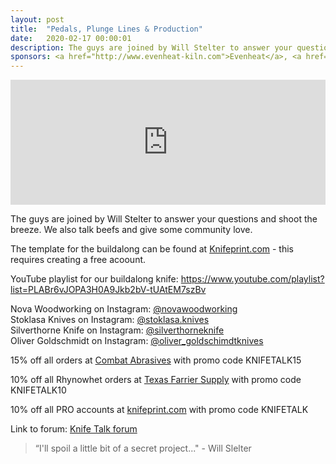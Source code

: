 ```yaml
---
layout: post
title:  "Pedals, Plunge Lines & Production"
date:   2020-02-17 00:00:01
description: The guys are joined by Will Stelter to answer your questions and shoot the breeze. 
sponsors: <a href="http://www.evenheat-kiln.com">Evenheat</a>, <a href="http://www.combatabrasives.com">Combat Abrasives</a>, <a href="https://www.indasa-abrasives.com">IndasaUSA</a>, <a href="http://www.knifeprint.com">Knifeprint</a>, <a href="http://www.texasfarriersupply.com">Texas Farrier Supply</a> and <a href="https://claryxmetalworks.com">Claryx Metalworks</a>.
---
```

                
<iframe height="200px" width="100%" frameborder="no" scrolling="no" seamless src="https://player.simplecast.com/217caaa8-9610-4ab5-b6d9-b296b40d1463?dark=false"></iframe>

The guys are joined by Will Stelter to answer your questions and shoot the breeze. We also talk beefs and give some community love.

The template for the buildalong can be found at <a href="https://knifeprint.com/load-project/22403"> Knifeprint.com</a> - this requires creating a free acoount.  

YouTube playlist for our buildalong knife: <a href="https://www.youtube.com/playlist?list=PLABr6vJOPA3H0A9Jkb2bV-tUAtEM7szBv">https://www.youtube.com/playlist?list=PLABr6vJOPA3H0A9Jkb2bV-tUAtEM7szBv</a>    
  

Nova Woodworking on Instagram: <a href="https://instagram.com/novawoodworking">@novawoodworking</a>  
Stoklasa Knives on Instagram: <a href="https://instagram.com/stoklasa.knives">@stoklasa.knives</a>  
Silverthorne Knife on Instagram: <a href="https://instagram.com/silverthorneknife ">@silverthorneknife</a>  
Oliver Goldschmidt on Instagram: <a href="https://instagram.com/oliver_goldschimdtknives ">@oliver_goldschimdtknives</a> 







      

            
  













  
15% off all orders at  <a href="http://www.combatabrasives.com">Combat Abrasives</a> with promo code KNIFETALK15

10% off all Rhynowhet orders at  <a href="http://www.texasfarriersupply.com">Texas Farrier Supply</a> with promo code KNIFETALK10  

10% off all PRO accounts at <a href="http://www.knifeprint.com">knifeprint.com</a> with promo code KNIFETALK
 

   
  

Link to forum: <a href="http://forum.knifetalk.net">Knife Talk forum</a>




 


<blockquote class="largeQuote">“I'll spoil a little bit of a secret project..." - Will Slelter</blockquote>




